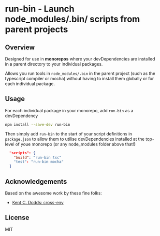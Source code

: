 # run-bin - Launch node_modules/.bin/ scripts from parent projects

## Overview

Designed for use in **monorepos** where your devDependencies are installed in
a parent directory to your individual packages.

Allows you run tools in `node_modules/.bin` in the parent project (such
as the typescript compiler or mocha) without having to install them globally
or for each individual package.

## Usage

For each individual package in your monorepo, add `run-bin` as a devDependency

```bash
npm install --save-dev run-bin
```

Then simply add `run-bin` to the start of your script definitions in
`package.json` to allow them to utilise devDependencies installed at the
top-level of youe monorepo (or any node_modules folder above that!)

```json
  "scripts": {
    "build": "run-bin tsc"
    "test": "run-bin mocha"
  }
```

## Acknowledgements

Based on the awesome work by these fine folks:

 * [Kent C. Dodds: cross-env](https://github.com/kentcdodds/cross-env)

## License

MIT